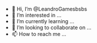 - 👋 Hi, I’m @LeandroGamesbsbs
- 👀 I’m interested in ...
- 🌱 I’m currently learning ...
- 💞️ I’m looking to collaborate on ...
- 📫 How to reach me ...

<!---
LeandroGamesbsbs/LeandroGamesbsbs is a ✨ special ✨ repository because its `README.md` (this file) appears on your GitHub profile.
You can click the Preview link to take a look at your changes.
--->
